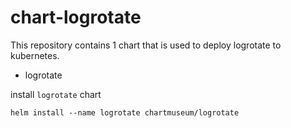 
# chart-logrotate
This repository contains 1 chart that is used to deploy logrotate to kubernetes.
- logrotate

install `logrotate` chart
```
helm install --name logrotate chartmuseum/logrotate
```
